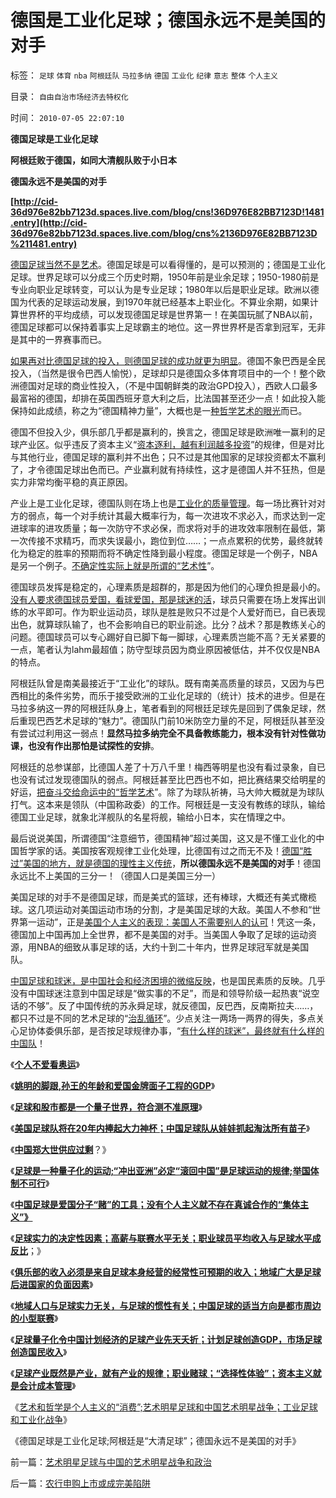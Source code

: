 # 德国是工业化足球；德国永远不是美国的对手

标签： `足球` `体育` `nba` `阿根廷队` `马拉多纳` `德国` `工业化` `纪律` `意志` `整体` `个人主义` 

目录： `自由自治市场经济去特权化`

时间： `2010-07-05 22:07:10`

**德国足球是工业化足球**

**阿根廷败于德国，如同大清舰队败于小日本**

**德国永远不是美国的对手**

**[http://cid-36d976e82bb7123d.spaces.live.com/blog/cns!36D976E82BB7123D!1481.entry](http://cid-36d976e82bb7123d.spaces.live.com/blog/cns%2136D976E82BB7123D%211481.entry)**

[德国足球当然不是艺术](../../../2010/7/5/艺术明星足球与中国的艺术明星战争和政治.md)。德国足球是可以看得懂的，是可以预测的；德国是工业化足球。世界足球可以分成三个历史时期，1950年前是业余足球；1950-1980前是专业向职业足球转变，可以认为是专业足球；1980年以后是职业足球。欧洲以德国为代表的足球运动发展，到1970年就已经基本上职业化。不算业余期，如果计算世界杯的平均成绩，可以发现德国足球是世界第一！在美国玩腻了NBA以前，德国足球都可以保持着事实上足球霸主的地位。这一界世界杯是否拿到冠军，无非是其中的一界赛事而已。

[如果再对比德国足球的投入，则德国足球的成功就更为明显](../../../2010/7/2/中国足球的合理定位是卡塔尔朝鲜的对手.md)。德国不象巴西是全民投入，（当然是很令巴西人愉悦），足球却只是德国众多体育项目中的一个！整个欧洲德国对足球的商业性投入，（不是中国朝鲜类的政治GPD投入），西欧人口最多最富裕的德国，却排在英国西班牙意大利之后，比法国甚至还少一点！如此投入能保持如此成绩，称之为“德国精神力量”，大概也是一[种哲学艺术的眼光](../../../2010/6/17/宇宙是封闭的连续“球面”；科学理论与自然哲学的边界.md)而已。

德国不但投入少，俱乐部几乎都是赢利的，换言之，德国足球是欧洲唯一赢利的足球产业区。似乎违反了资本主义“[资本逐利，越有利润越多投资](../../../2009/11/9/“资本逐利”是人类行为第三个次级需求本能.md)”的规律，但是对比与其他行业，德国足球的赢利并不出色；只不过是其他国家的足球投资都太不赢利了，才令德国足球出色而已。产业赢利就有持续性，这才是德国人并不狂热，但是实力非常均衡平稳的真正原因。

产业上是工业化足球，德国队则在场上也是[工业化的质量管理](../../../2008/9/18/三鹿事件：中国拥有高质量产品的五个步骤.md)。每一场比赛针对对方的弱点，每一个对手统计其最大概率行为，每一次进攻不求必入，而求达到一定进球率的进攻质量；每一次防守不求必保，而求将对手的进攻效率限制在最低，第一次传接不求精巧，而求失误最小，跑位到位……；一点点累积的优势，最终就转化为稳定的胜率的预期而将不确定性降到最小程度。德国足球是一个例子，NBA是另一个例子。[不确定性实际上就是所谓的“艺术性](../../../2009/11/10/中国社会的交易成本和不确定性成本.md)”。

德国球员发挥是稳定的，心理素质是超群的，那是因为他们的心理负担是最小的。[没有人要求德国球员爱国，看球爱国，那是球迷的活](../../../2010/7/1/有什么样的球迷，就有什么样的中国足球.md)，球员只需要在场上发挥出训练的水平即可。作为职业运动员，球队是胜是败只不过是个人爱好而已，自已表现出色，就算球队输了，也不会影响自已的职业前途。比分？战术？那是教练关心的问题。德国球员可以专心踢好自已脚下每一脚球，心理素质岂能不高？无关紧要的一点，笔者认为lahm最超值；防守型球员因为商业原因被低估，并不仅仅是NBA的特点。

阿根廷队曾是南美最接近于“工业化”的球队。既有南美高质量的球员，又因为与巴西相比的条件劣势，而乐于接受欧洲的工业化足球的（统计）技术的进步。但是在马拉多纳这一界的阿根廷队身上，笔者看到的阿根廷足球先是回到了偶象足球，然后重现巴西艺术足球的“魅力”。德国队门前10米防空力量的不足，阿根廷队甚至没有尝试过利用这一弱点！**显然马拉多纳完全不具备教练能力，根本没有针对性做功课，也没有作出那怕是试探性的安排**。

阿根廷的总参谋部，比德国人差了十万八千里！梅西等明星也没有看过录象，自已也没有试过发现德国队的弱点。阿根廷甚至比巴西也不如，把比赛结果交给明星的好运，[把奋斗交给命运中的“哲学艺术](../../../2010/2/12/哲学是“岂有此理”的学问.md)”。除了为球队祈祷，马大帅大概就是为球队打气。这本来是领队（中国称政委）的工作。阿根廷是一支没有教练的球队，输给德国工业足球，就象北洋舰队的名星将舰，输给小日本，实在情理之中。

最后说说美国，所谓德国“注意细节，德国精神”超过美国，这又是不懂工业化的中国哲学家的话。美国按客观规律工业化处理，比德国有过之而无不及！[德国“胜过”美国的地方，就是德国的理性主义传统](../../../2010/3/17/征服“最理性的德意志民族”的魔鬼三招！.md)，**所以德国永远不是美国的对手**！德国永远比不上美国的三分一！（德国人口是美国三分一）

美国足球的对手不是德国足球，而是美式的篮球，还有棒球，大概还有美式橄榄球。这几项运动对美国运动市场的分割，才是美国足球的大敌。美国人不参和“世界第一运动”，正是[美国个人主义的表现：美国人不需要别人的认可](../../../2010/3/7/Individualism（个体价值）不宜混同个人主义.md)！凭这一条，德国加上中国再加上全世界，都不是美国的对手。当美国人争取了足球的运动资源，用NBA的细致从事足球的话，大约十到二十年内，世界足球冠军就是美国队。

[中国足球和球迷，是中国社会和经济困境的微缩反映](../../../2010/7/3/资本主义的产业建设才能振兴中国足球.md)，也是国民素质的反映。几乎没有中国球迷注意到中国足球是“做实事的不足”，而是和领导阶级一起热衷“说空话的不够”。反了中国传统的苏永舜足球，就反德国，反巴西，反南斯拉夫……，都只不过是不同的艺术足球的“[治乱循环](../../../2010/3/3/为什么历史治乱循环总是不息更残暴？.md)”。少点关注一两场一两界的得失，多点关心足协体委俱乐部，是否按足球规律办事，“[有什么样的球迷”，最终就有什么样的中国队](../../../2010/7/1/有什么样的球迷，就有什么样的中国足球.md)！

《[**个人不爱看奥运**](../../../2008/8/10/从此不看奥运会.md)》

《[**姚明的脚跟,孙王的年龄和爱国金牌面子工程的GDP**](../../../2009/7/2/姚明的脚跟,孙王的年龄和爱国金牌面子工程的GDP.md)》

《[**足球和股市都是一个量子世界，符合测不准原理**](../../../2007/9/6/股市是一个量子世界，符合测不准原理.md)》

《[**美国足球队将在20年内捧起大力神杯；中国足球队从娃娃抓起淘汰所有苗子**](../../../2010/6/24/中国足球从娃娃抓起淘汰好苗子.md)》

《[**中国郑大世供应过剩**](../../../2010/7/2/海归现身说法“反民主”；中国郑大世供应过剩.md)？》

《[**足球是一种量子化的运动;“冲出亚洲”必定“滚回中国”是足球运动的规律;举国体制不可行**](../../../2010/7/1/“冲出亚洲”“滚回老家”是足球运动的规律.md)》

《[**中国足球是爱国分子“赌”的工具；没有个人主义就不存在真诚合作的“集体主义”》**](../../../2010/7/1/有什么样的球迷，就有什么样的中国足球.md)

《[**足球实力的决定性因素；高薪与联赛水平无关；职业球员平均收入与足球水平成反比**](../../../2010/7/2/决定足球实力的因素；球员相对收入越高水平越差.md)；》

《[**俱乐部的收入必须是来自足球本身经营的经常性可预期的收入；地域广大是足球后进国家的负面因素**](../../../2010/7/2/中国足球的合理定位是卡塔尔朝鲜的对手.md)》

《[**地域人口与足球实力无关，与足球的惯性有关；中国足球的适当方向是都市周边的小型联赛**](../../../2010/7/3/中国足球的适当方向是都市周边的小型联赛.md)》

《[**足球量子化令中国计划经济的足球产业先天夭折；计划足球创造GDP，市场足球创造国民收入**](../../../2010/7/3/计划经济令中国足球先天不足.md)》

《[**足球产业既然是产业，就有产业的规律；职业赌球；“选择性体验”；资本主义就是会计成本管理**](../../../2010/7/3/资本主义的产业建设才能振兴中国足球.md)》

《[艺术和哲学是个人主义的“消费”;艺术明星足球和中国艺术明星战争；工业足球和工业化战争](../../../2010/7/5/艺术明星足球与中国的艺术明星战争和政治.md)》

《德国足球是工业化足球;阿根廷是“大清足球”；德国永远不是美国的对手》



前一篇：[艺术明星足球与中国的艺术明星战争和政治](../../../2010/7/5/艺术明星足球与中国的艺术明星战争和政治.md)

后一篇：[农行申购上市或成完美陷阱](../../../2010/7/6/农行申购上市或成完美陷阱.md)